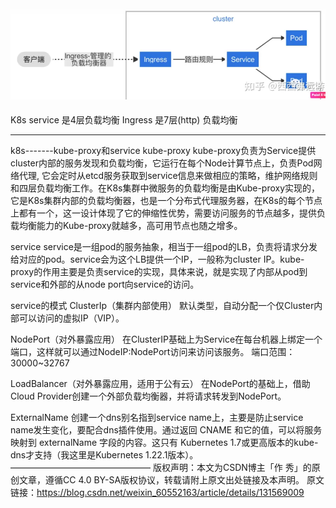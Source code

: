 
![Internetaccess.png](Internetaccess.png)
-------------------------------------------------------------------------------
K8s service 是4层负载均衡
Ingress 是7层(http) 负载均衡

-------------------------------------------------------------------------------
k8s-------kube-proxy和service
kube-proxy
kube-proxy负责为Service提供cluster内部的服务发现和负载均衡，它运行在每个Node计算节点上，负责Pod网络代理, 它会定时从etcd服务获取到service信息来做相应的策略，维护网络规则和四层负载均衡工作。在K8s集群中微服务的负载均衡是由Kube-proxy实现的，它是K8s集群内部的负载均衡器，也是一个分布式代理服务器，在K8s的每个节点上都有一个，这一设计体现了它的伸缩性优势，需要访问服务的节点越多，提供负载均衡能力的Kube-proxy就越多，高可用节点也随之增多。

service
service是一组pod的服务抽象，相当于一组pod的LB，负责将请求分发给对应的pod。service会为这个LB提供一个IP，一般称为cluster IP。kube-proxy的作用主要是负责service的实现，具体来说，就是实现了内部从pod到service和外部的从node port向service的访问。

service的模式
ClusterIp（集群内部使用）
默认类型，自动分配一个仅Cluster内部可以访问的虚拟IP（VIP）。

NodePort（对外暴露应用）
在ClusterIP基础上为Service在每台机器上绑定一个端口，这样就可以通过NodeIP:NodePort访问来访问该服务。
端口范围：30000~32767

LoadBalancer（对外暴露应用，适用于公有云）
在NodePort的基础上，借助Cloud Provider创建一个外部负载均衡器，并将请求转发到NodePort。

ExternalName
创建一个dns别名指到service name上，主要是防止service name发生变化，要配合dns插件使用。通过返回 CNAME 和它的值，可以将服务映射到 externalName 字段的内容。这只有 Kubernetes 1.7或更高版本的kube-dns才支持（我这里是Kubernetes 1.22.1版本）。
————————————————
版权声明：本文为CSDN博主「作 秀」的原创文章，遵循CC 4.0 BY-SA版权协议，转载请附上原文出处链接及本声明。
原文链接：https://blog.csdn.net/weixin_60552163/article/details/131569009

